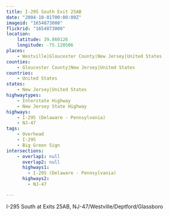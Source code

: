```yaml
---
title: I-295 South Exit 25AB
date: "2004-10-01T00:00:00Z"
imageid: "1654873008"
flickrid: "1654873008"
location:
    latitude: 39.860126
    longitude: -75.120506
places:
    - Westville|Gloucester County|New Jersey|United States
counties:
    - Gloucester County|New Jersey|United States
countries:
    - United States
states:
    - New Jersey|United States
highwaytypes:
    - Interstate Highway
    - New Jersey State Highway
highways:
    - I-295 (Delaware - Pennsylvania)
    - NJ-47
tags:
    - Overhead
    - I-295
    - Big Green Sign
intersections:
    - overlap1: null
      overlap2: null
      highways1:
        - I-295 (Delaware - Pennsylvania)
      highways2:
        - NJ-47

---
```

I-295 South at Exits 25AB, NJ-47/Westville/Deptford/Glassboro
